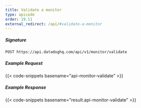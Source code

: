 ```yaml
---
title: Validate a monitor
type: apicode
order: 19.11
external_redirect: /api/#validate-a-monitor
---
```


##### Signature
`POST https://api.datadoghq.com/api/v1/monitor/validate`
##### Example Request
{{< code-snippets basename="api-monitor-validate" >}}
##### Example Response
{{< code-snippets basename="result.api-monitor-validate" >}}

